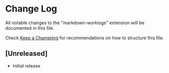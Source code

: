 # Change Log

All notable changes to the "markdown-worklogs" extension will be documented in this file.

Check [Keep a Changelog](http://keepachangelog.com/) for recommendations on how to structure this file.

## [Unreleased]

- Initial release
